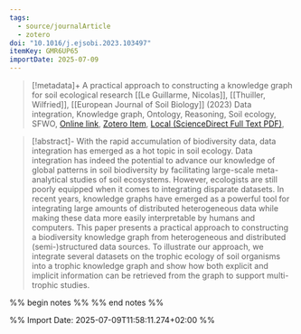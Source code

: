 ```yaml
---
tags:
  - source/journalArticle
  - zotero
doi: "10.1016/j.ejsobi.2023.103497"
itemKey: GMR6UP65
importDate: 2025-07-09
---
```

>[!metadata]+
> A practical approach to constructing a knowledge graph for soil ecological research
> [[Le Guillarme, Nicolas]], [[Thuiller, Wilfried]], 
> [[European Journal of Soil Biology]] (2023)
> Data integration, Knowledge graph, Ontology, Reasoning, Soil ecology, SFWO, 
> [Online link](https://www.sciencedirect.com/science/article/pii/S116455632300033X), [Zotero Item](zotero://select/library/items/GMR6UP65), [Local (ScienceDirect Full Text PDF)](file://C:/Users/aburg/Documents/references/zotero/storage/D2XNVHXE/LeGuillarme2023_practicalapproach.pdf), 

>[!abstract]-
>With the rapid accumulation of biodiversity data, data integration has emerged as a hot topic in soil ecology. Data integration has indeed the potential to advance our knowledge of global patterns in soil biodiversity by facilitating large-scale meta-analytical studies of soil ecosystems. However, ecologists are still poorly equipped when it comes to integrating disparate datasets. In recent years, knowledge graphs have emerged as a powerful tool for integrating large amounts of distributed heterogeneous data while making these data more easily interpretable by humans and computers. This paper presents a practical approach to constructing a biodiversity knowledge graph from heterogeneous and distributed (semi-)structured data sources. To illustrate our approach, we integrate several datasets on the trophic ecology of soil organisms into a trophic knowledge graph and show how both explicit and implicit information can be retrieved from the graph to support multi-trophic studies.

%% begin notes %%
%% end notes %%

%% Import Date: 2025-07-09T11:58:11.274+02:00 %%
